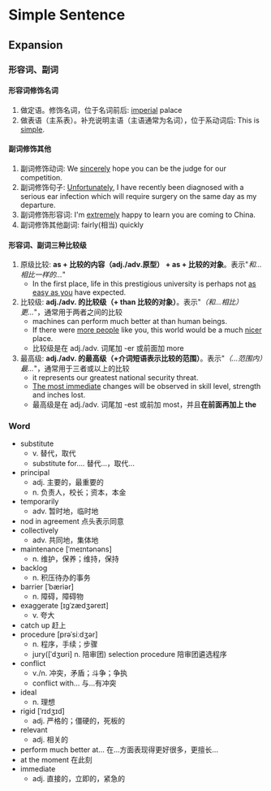 # Simple Sentence

## Expansion

### 形容词、副词

#### 形容词修饰名词

1. 做定语。修饰名词，位于名词前后: <u>imperial</u> palace
2. 做表语（主系表）。补充说明主语（主语通常为名词），位于系动词后: This is <u>simple</u>.

#### 副词修饰其他

1. 副词修饰动词: We <u>sincerely</u> hope you can be the judge for our competition.
2. 副词修饰句子: <u>Unfortunately</u>, I have recently been diagnosed with a serious ear infection which will require surgery on the same day as my departure.
3. 副词修饰形容词: I'm <u>extremely</u> happy to learn you are coming to China.
4. 副词修饰其他副词: fairly(相当) quickly

#### 形容词、副词三种比较级

1. 原级比较: **as + 比较的内容（adj./adv.原型） + as + 比较的对象**。表示"*和...相比一样的...*"
    - In the first place, life in this prestigious university is perhaps not <u>as easy as you</u> have expected.
2. 比较级: **adj./adv. 的比较级（+ than 比较的对象）**。表示"*（和...相比）更...*"，通常用于两者之间的比较
    - machines can perform much better at than human beings.
    - If there were <u>more people</u> like you, this world would be a much <u>nicer</u> place.
    - 比较级是在 adj./adv. 词尾加 -er 或前面加 more
3. 最高级: **adj./adv. 的最高级（+介词短语表示比较的范围）**。表示"*（...范围内）最...*"，通常用于三者或以上的比较
    - it represents our greatest national security threat.
    - <u>The most immediate</u> changes will be observed in skill level, strength and inches lost.
    - 最高级是在 adj./adv. 词尾加 -est 或前加 most，并且**在前面再加上 the**

### Word

- substitute
    - v. 替代，取代
    - substitute for.... 替代...，取代...
- principal
    - adj. 主要的，最重要的 
    - n. 负责人，校长；资本，本金
- temporarily
    - adv. 暂时地，临时地
- nod in agreement 点头表示同意
- collectively
    - adv. 共同地，集体地
- maintenance [ˈmeɪntənəns]
    - n. 维护，保养；维持，保持
- backlog
    - n. 积压待办的事务
- barrier [ˈbæriər]
    - n. 障碍，障碍物
- exaggerate [ɪɡˈzædʒəreɪt]
    - v. 夸大
- catch up 赶上
- procedure [prəˈsiːdʒər]
    - n. 程序，手续；步骤
    - jury([ˈdʒʊri] n. 陪审团) selection procedure 陪审团遴选程序
- conflict
    - v./n. 冲突，矛盾；斗争；争执
    - conflict with... 与...有冲突
- ideal
    - n. 理想
- rigid [ˈrɪdʒɪd]
    - adj. 严格的；僵硬的，死板的
- relevant
    - adj. 相关的
- perform much better at... 在...方面表现得更好很多，更擅长...
- at the moment 在此刻
- immediate
    - adj. 直接的，立即的，紧急的
